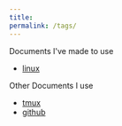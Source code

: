 ```yaml
---
title:
permalink: /tags/
---
```


Documents I've made to use

* [linux](bluelinux.pdf)

Other Documents I use 

* [tmux](tmux.pdf)
* [github](https://rogerdudler.github.io/git-guide/)
